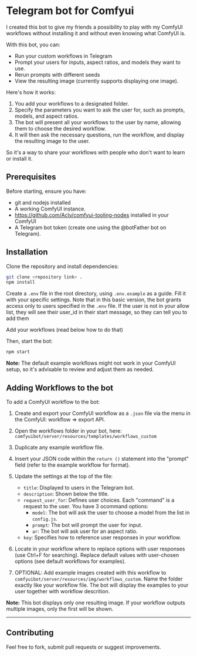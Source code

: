 
# Telegram bot for Comfyui

I created this bot to give my friends a possibility to play with my ComfyUI workflows without installing it and without even knowing what ComfyUI is.

With this bot, you can:
- Run your custom workflows in Telegram
- Prompt your users for inputs, aspect ratios, and models they want to use.
- Rerun prompts with different seeds
- View the resulting image (currently supports displaying one image).

Here's how it works:
1. You add your workflows to a designated folder.
2. Specify the parameters you want to ask the user for, such as prompts, models, and aspect ratios.
3. The bot will present all your workflows to the user by name, allowing them to choose the desired workflow.
4. It will then ask the necessary questions, run the workflow, and display the resulting image to the user.

So it's a way to share your workflows with people who don't want to learn or install it.

## Prerequisites

Before starting, ensure you have:
- git and nodejs installed
- A working ComfyUI instance.
- https://github.com/Acly/comfyui-tooling-nodes installed in your ComfyUI
- A Telegram bot token (create one using the @botFather bot on Telegram).

## Installation

Clone the repository and install dependencies:

```bash
git clone <repository link> .
npm install
```

Create a `.env` file in the root directory, using `.env.example` as a guide. Fill it with your specific settings. Note that in this basic version, the bot grants access only to users specified in the `.env` file.
If the user is not in your allow list, they will see their user_id in their start message, so they can tell you to add them

Add your workflows (read below how to do that)

Then, start the bot:

```bash
npm start
```

**Note:** The default example workflows might not work in your ComfyUI setup, so it's advisable to review and adjust them as needed.

## Adding Workflows to the bot

To add a ComfyUI workflow to the bot:

1. Create and export your ComfyUI workflow as a `.json` file via the menu in the ComfyUI: workflow => export API.
2. Open the workflows folder in your bot, here: `comfyuibot/server/resources/templates/workflows_custom`

1. Duplicate any example workflow file.
2. Insert your JSON code within the `return ()` statement into the "prompt" field (refer to the example workflow for format).
3. Update the settings at the top of the file:
   - `title`: Displayed to users in the Telegram bot.
   - `description`: Shown below the title.
   - `request_user_for`: Defines user choices. Each "command" is a request to the user. You have 3 ocommand options:
     - `model`: The bot will ask the user to choose a model from the list in `config.js`.
     - `prompt`: The bot will prompt the user for input.
     - `ar`: The bot will ask user for an aspect ratio.
   - `key`: Specifies how to reference user responses in your workflow.
6. Locate in your workflow where to replace options with user responses (use Ctrl+F for searching). Replace default values with user-chosen options (see default workflows for examples).
7. OPTIONAL: Add example images created with this workflow to `comfyuibot/server/resources/img/workflows_custom`. Name the folder exactly like your workflow file. The bot will display the examples to your user together with workflow descrition.

**Note:** This bot displays only one resulting image. If your workflow outputs multiple images, only the first will be shown.

---

## Contributing

Feel free to fork, submit pull requests or suggest improvements.

